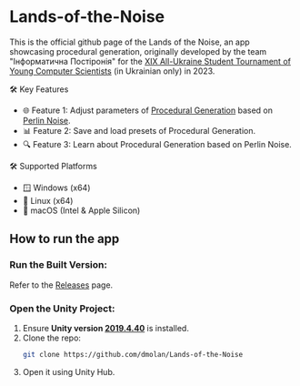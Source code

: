 # Lands-of-the-Noise

This is the official github page of the Lands of the Noise, an app showcasing procedural generation, originally developed by the team "Інформатична Постіронія" for the [XIX All-Ukraine Student Tournament of Young Computer Scientists](https://sites.google.com/view/informaticaturnir/%D1%83%D1%80%D0%BE%D1%87%D0%B8%D1%81%D1%82%D0%B5-%D0%B7%D0%B0%D0%BA%D1%80%D0%B8%D1%82%D1%82%D1%8F-xx-%D0%B2%D1%81%D0%B5%D1%83%D0%BA%D1%80%D0%B0%D1%97%D0%BD%D1%81%D1%8C%D0%BA%D0%BE%D0%B3%D0%BE-%D1%83%D1%87%D0%BD%D1%96%D0%B2%D1%81%D1%8C%D0%BA%D0%BE%D0%B3%D0%BE-%D1%82%D1%83%D1%80%D0%BD%D1%96%D1%80%D1%83-%D1%8E%D0%BD%D0%B8%D1%85-%D1%96%D0%BD%D1%84%D0%BE%D1%80%D0%BC%D0%B0%D1%82%D0%B8%D0%BA?authuser=0) (in Ukrainian only) in 2023.

🛠 Key Features
- 🌐 Feature 1: Adjust parameters of [Procedural Generation](https://en.wikipedia.org/wiki/Procedural_generation) based on [Perlin Noise](https://en.wikipedia.org/wiki/Perlin_noise).
- 📊 Feature 2: Save and load presets of Procedural Generation.
- 🔍 Feature 3: Learn about Procedural Generation based on Perlin Noise.

🛠 Supported Platforms
- 🪟 Windows (x64)
- 🐧 Linux (x64)
- 🍏 macOS (Intel & Apple Silicon)

## How to run the app
### Run the Built Version:
Refer to the [Releases](https://github.com/dmolan/Lands-of-the-Noise/releases) page.

### Open the Unity Project:
1. Ensure **Unity version [2019.4.40](https://unity.com/releases/editor/whats-new/2019.4.40)** is installed.
2. Clone the repo:
   ```bash
   git clone https://github.com/dmolan/Lands-of-the-Noise
   ```
3. Open it using Unity Hub.